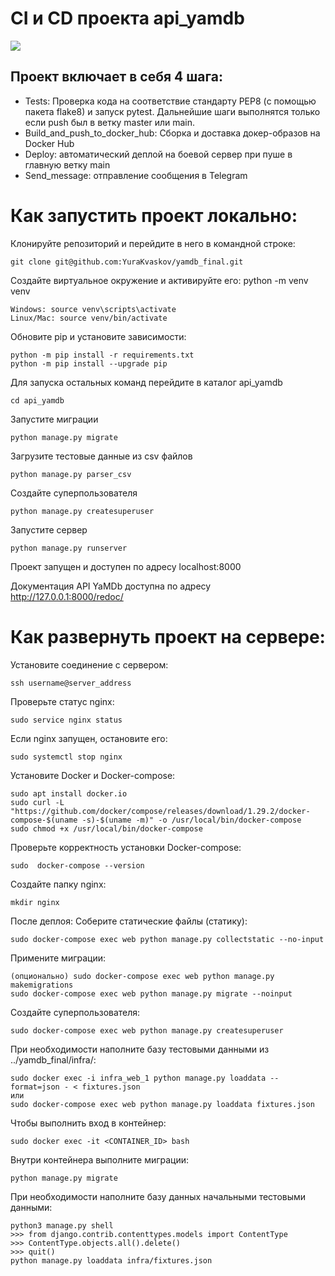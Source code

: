# CI и CD проекта api_yamdb
<image src='https://github.com/YuraKvaskov/yamdb_final/actions/workflows/yamdb_workflow.yml/badge.svg'>

## Проект включает в себя 4 шага:
- Tests: Проверка кода на соответствие стандарту PEP8 (с помощью пакета flake8) и запуск pytest. Дальнейшие шаги выполнятся только если push был в ветку master или main.
- Build_and_push_to_docker_hub: Сборка и доставка докер-образов на Docker Hub
- Deploy: автоматический деплой на боевой сервер при пуше в главную ветку main
- Send_message: отправление сообщения в Telegram

# Как запустить проект локально:

Клонируйте репозиторий и перейдите в него в командной строке:
```
git clone git@github.com:YuraKvaskov/yamdb_final.git
```
Создайте виртуальное окружение и активируйте его: python -m venv venv
```
Windows: source venv\scripts\activate
Linux/Mac: source venv/bin/activate
```
Обновите pip и установите зависимости:
```
python -m pip install -r requirements.txt  
python -m pip install --upgrade pip
```
Для запуска остальных команд перейдите в каталог api_yamdb
```
cd api_yamdb
```
Запустите миграции
```
python manage.py migrate 
```
Загрузите тестовые данные из csv файлов
```
python manage.py parser_csv
```
Создайте суперпользователя
```
python manage.py createsuperuser
```
Запустите сервер
```
python manage.py runserver  
```
Проект запущен и доступен по адресу localhost:8000

Документация API YaMDb доступна по адресу http://127.0.0.1:8000/redoc/

# Как развернуть проект на сервере:

Установите соединение с сервером:

```
ssh username@server_address
```
Проверьте статус nginx:

```
sudo service nginx status
```
Если nginx запущен, остановите его:

```
sudo systemctl stop nginx
```
Установите Docker и Docker-compose:

```
sudo apt install docker.io
sudo curl -L "https://github.com/docker/compose/releases/download/1.29.2/docker-compose-$(uname -s)-$(uname -m)" -o /usr/local/bin/docker-compose
sudo chmod +x /usr/local/bin/docker-compose
```
Проверьте корректность установки Docker-compose:

```
sudo  docker-compose --version
```
Создайте папку nginx:

```
mkdir nginx
```
После деплоя:
Соберите статические файлы (статику):

```
sudo docker-compose exec web python manage.py collectstatic --no-input
```
Примените миграции:

```
(опционально) sudo docker-compose exec web python manage.py makemigrations
sudo docker-compose exec web python manage.py migrate --noinput
```
Создайте суперпользователя:

```
sudo docker-compose exec web python manage.py createsuperuser
```
При необходимости наполните базу тестовыми данными из ../yamdb_final/infra/:

```
sudo docker exec -i infra_web_1 python manage.py loaddata --format=json - < fixtures.json
или
sudo docker-compose exec web python manage.py loaddata fixtures.json
```
Чтобы выполнить вход в контейнер:

```
sudo docker exec -it <CONTAINER_ID> bash
```
Внутри контейнера выполните миграции:

```
python manage.py migrate
```
При необходимости наполните базу данных начальными тестовыми данными:

```
python3 manage.py shell
>>> from django.contrib.contenttypes.models import ContentType
>>> ContentType.objects.all().delete()
>>> quit()
python manage.py loaddata infra/fixtures.json


